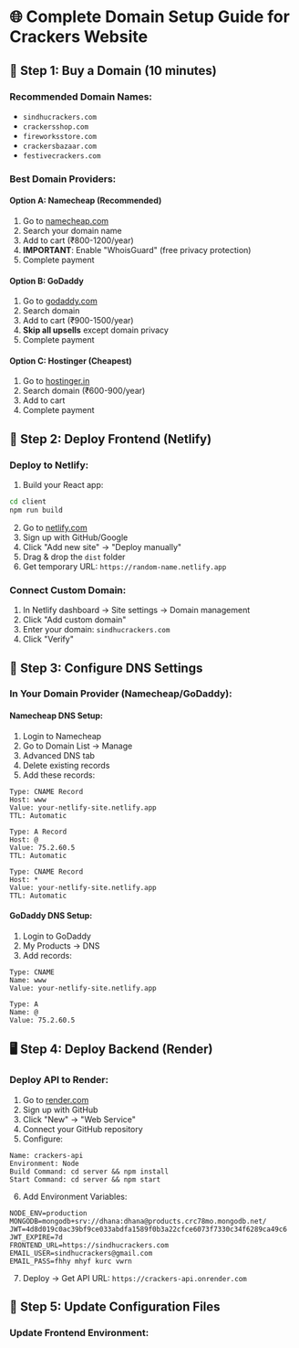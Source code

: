 # 🌐 Complete Domain Setup Guide for Crackers Website

## 🛒 Step 1: Buy a Domain (10 minutes)

### **Recommended Domain Names:**
- `sindhucrackers.com` 
- `crackersshop.com`
- `fireworksstore.com`
- `crackersbazaar.com`
- `festivecrackers.com`

### **Best Domain Providers:**

#### **Option A: Namecheap (Recommended)**
1. Go to [namecheap.com](https://namecheap.com)
2. Search your domain name
3. Add to cart (₹800-1200/year)
4. **IMPORTANT**: Enable "WhoisGuard" (free privacy protection)
5. Complete payment

#### **Option B: GoDaddy**
1. Go to [godaddy.com](https://godaddy.com)
2. Search domain
3. Add to cart (₹900-1500/year)
4. **Skip all upsells** except domain privacy
5. Complete payment

#### **Option C: Hostinger (Cheapest)**
1. Go to [hostinger.in](https://hostinger.in)
2. Search domain (₹600-900/year)
3. Add to cart
4. Complete payment

## 🚀 Step 2: Deploy Frontend (Netlify)

### **Deploy to Netlify:**
1. Build your React app:
```bash
cd client
npm run build
```

2. Go to [netlify.com](https://netlify.com)
3. Sign up with GitHub/Google
4. Click "Add new site" → "Deploy manually"
5. Drag & drop the `dist` folder
6. Get temporary URL: `https://random-name.netlify.app`

### **Connect Custom Domain:**
1. In Netlify dashboard → Site settings → Domain management
2. Click "Add custom domain"
3. Enter your domain: `sindhucrackers.com`
4. Click "Verify"

## 🔧 Step 3: Configure DNS Settings

### **In Your Domain Provider (Namecheap/GoDaddy):**

#### **Namecheap DNS Setup:**
1. Login to Namecheap
2. Go to Domain List → Manage
3. Advanced DNS tab
4. Delete existing records
5. Add these records:

```
Type: CNAME Record
Host: www
Value: your-netlify-site.netlify.app
TTL: Automatic

Type: A Record  
Host: @
Value: 75.2.60.5
TTL: Automatic

Type: CNAME Record
Host: *
Value: your-netlify-site.netlify.app
TTL: Automatic
```

#### **GoDaddy DNS Setup:**
1. Login to GoDaddy
2. My Products → DNS
3. Add records:

```
Type: CNAME
Name: www
Value: your-netlify-site.netlify.app

Type: A
Name: @
Value: 75.2.60.5
```

## 🖥️ Step 4: Deploy Backend (Render)

### **Deploy API to Render:**
1. Go to [render.com](https://render.com)
2. Sign up with GitHub
3. Click "New" → "Web Service"
4. Connect your GitHub repository
5. Configure:

```
Name: crackers-api
Environment: Node
Build Command: cd server && npm install
Start Command: cd server && npm start
```

6. Add Environment Variables:
```
NODE_ENV=production
MONGODB=mongodb+srv://dhana:dhana@products.crc78mo.mongodb.net/
JWT=4d8d019c0ac39bf9ce033abdfa1589f0b3a22cfce6073f7330c34f6289ca49c6
JWT_EXPIRE=7d
FRONTEND_URL=https://sindhucrackers.com
EMAIL_USER=sindhucrackers@gmail.com
EMAIL_PASS=fhhy mhyf kurc vwrn
```

7. Deploy → Get API URL: `https://crackers-api.onrender.com`

## 🔄 Step 5: Update Configuration Files

### **Update Frontend Environment:**